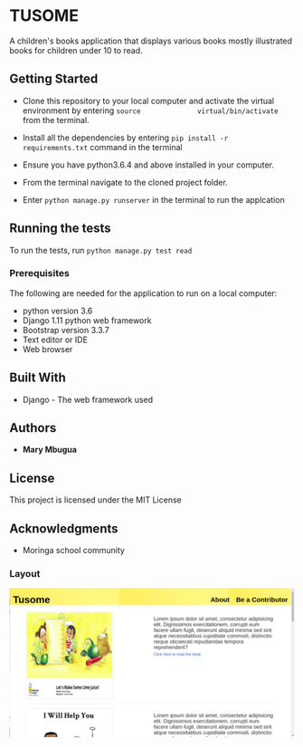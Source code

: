 # TUSOME

 A children's books application that  displays various books mostly illustrated books for children under 10 to read. 

## Getting Started
* Clone this repository to your local computer and activate the virtual environment by entering  ```source              virtual/bin/activate``` from the terminal.

* Install all the dependencies by entering  ```pip install -r requirements.txt``` command in the terminal

* Ensure you have python3.6.4 and above installed in your computer.

* From the terminal navigate to the cloned project folder.

* Enter ``python manage.py runserver`` in the terminal to run the applcation

## Running the tests

To run the tests, run ``python manage.py test read``

### Prerequisites

The following are needed for the application to run on a local computer:
* python version 3.6
* Django 1.11 python web framework
* Bootstrap version 3.3.7
* Text editor or IDE
* Web browser

## Built With

* Django - The web framework used

## Authors

* **Mary Mbugua** 


## License

This project is licensed under the MIT License 

## Acknowledgments

* Moringa school community
### Layout
![Screenshot](screenshot.png)